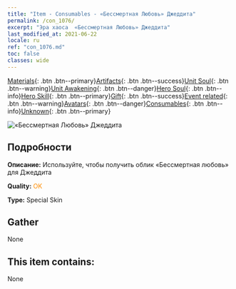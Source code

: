 ```yaml
---
title: "Item - Consumables - «Бессмертная Любовь» Джеддита"
permalink: /con_1076/
excerpt: "Эра хаоса  «Бессмертная Любовь» Джеддита"
last_modified_at: 2021-06-22
locale: ru
ref: "con_1076.md"
toc: false
classes: wide
---
```

 [Materials](/ItemsRU/){: .btn .btn--primary}[Artifacts](/ItemsRU/Artifacts/){: .btn .btn--success}[Unit Soul](/ItemsRU/UnitSoul/){: .btn .btn--warning}[Unit Awakening](/ItemsRU/UnitAwakening/){: .btn .btn--danger}[Hero Soul](/ItemsRU/HeroSoul/){: .btn .btn--info}[Hero Skill](/ItemsRU/HeroSkill/){: .btn .btn--primary}[Gift](/ItemsRU/Gift/){: .btn .btn--success}[Event related](/ItemsRU/Events/){: .btn .btn--warning}[Avatars](/ItemsRU/Avatars/){: .btn .btn--danger}[Consumables](/ItemsRU/Consumables/){: .btn .btn--info}[Unknown](/ItemsRU/Unknown/){: .btn .btn--primary}

 ![«Бессмертная Любовь» Джеддита](/images/h/h_Jeddite2.jpg)

## Подробности
 **Описание:** Используйте, чтобы получить облик «Бессмертная любовь» для Джеддита

 **Quality:** <span style="color: #FF8C00">OK</span>

 **Type:** Special Skin

## Gather

  None

## This item contains:

  None

